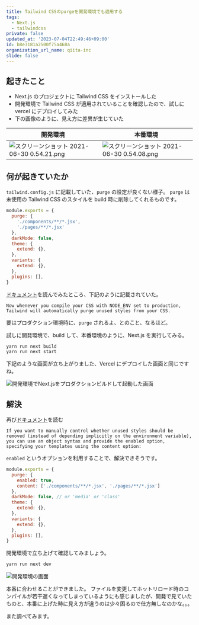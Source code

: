 ```yaml
---
title: Tailwind CSSのpurgeを開発環境でも適用する
tags:
  - Next.js
  - tailwindcss
private: false
updated_at: '2023-07-04T22:49:46+09:00'
id: b8e3181a2500f75a468a
organization_url_name: qiita-inc
slide: false
---
```


## 起きたこと

- Next.js のプロジェクトに Tailwind CSS をインストールした
- 開発環境で Tailwind CSS が適用されていることを確認したので、試しにvercel にデプロイしてみた
- 下の画像のように、見え方に差異が生じていた

| 開発環境 | 本番環境 |
| --- | --- |
| ![スクリーンショット 2021-06-30 0.54.21.png](https://qiita-image-store.s3.ap-northeast-1.amazonaws.com/0/166596/f1870e97-27cb-82cf-ab8a-e4aa405b6c16.png) | ![スクリーンショット 2021-06-30 0.54.08.png](https://qiita-image-store.s3.ap-northeast-1.amazonaws.com/0/166596/66a47af8-2dfb-37b3-98d6-04231ef7d352.png) |

## 何が起きていたか

`tailwind.config.js` に記載していた、`purge` の設定が良くない様子。
`purge` は未使用の Tailwind CSS のスタイルを build 時に削除してくれるものです。

```js:tailwind.config.js
module.exports = {
  purge: {
    './components/**/*.jsx',
    './pages/**/*.jsx'
  },
  darkMode: false,
  theme: {
    extend: {},
  },
  variants: {
    extend: {},
  },
  plugins: [],
}
```

[ドキュメント](https://v2.tailwindcss.com/docs/optimizing-for-production)を読んでみたところ、下記のように記載されていた。

`Now whenever you compile your CSS with NODE_ENV set to production, Tailwind will automatically purge unused styles from your CSS.`

要はプロダクション環境時に、`purge` されるよ、とのこと、なるほど。

試しに開発環境で、build して、本番環境のように、Next.js を実行してみる。

```bash
yarn run next build
yarn run next start
```

下記のような画面が立ち上がりました、Vercel にデプロイした画面と同じですね。

![開発環境でNext.jsをプロダクションビルドして起動した画面](https://qiita-image-store.s3.ap-northeast-1.amazonaws.com/0/166596/7ae80a6a-1244-5f05-40c0-907053c6ed27.png)

## 解決

再び[ドキュメント](https://v2.tailwindcss.com/docs/optimizing-for-production)を読む

`If you want to manually control whether unused styles should be removed (instead of depending implicitly on the environment variable), you can use an object syntax and provide the enabled option, specifying your templates using the content option:`

`enabled` というオプションを利用することで、解決できそうです。

```js:tailwind.config.js
module.exports = {
  purge: {
    enabled: true,
    content: ['./components/**/*.jsx', './pages/**/*.jsx']
  },
  darkMode: false, // or 'media' or 'class'
  theme: {
    extend: {},
  },
  variants: {
    extend: {},
  },
  plugins: [],
}
```

開発環境で立ち上げて確認してみましょう。

```bash
yarn run next dev
```

![開発環境の画面](https://qiita-image-store.s3.ap-northeast-1.amazonaws.com/0/166596/df9422e7-9bad-3ef4-d744-c9bf55405a43.png)

本番に合わせることができました。
ファイルを変更してホットリロード時のコンパイルが若干遅くなってしまっているようにも感じましたが、開発で見ていたものと、本番に上げた時に見え方が違うのは少々困るので仕方無しなのかな。。。

また調べてみます。
